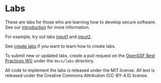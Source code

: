 # Labs

These are labs for those who are learning how to develop secure software.
See our [introduction](introduction) for more information.

For example, try out labs [input1](input1.html) and  [input2](input1.htm2).

See [create labs](create_labs) if you want to learn how to create labs.

To submit new or updated labs, create a pull request on the
[OpenSSF Best Practices WG](https://github.com/ossf/wg-best-practices-os-developers/)
under the `docs/labs` directory.

All code to implement the labs is released under the MIT license.
All text is released under the Creative Commons Attribution (CC-BY-4.0)
license.
